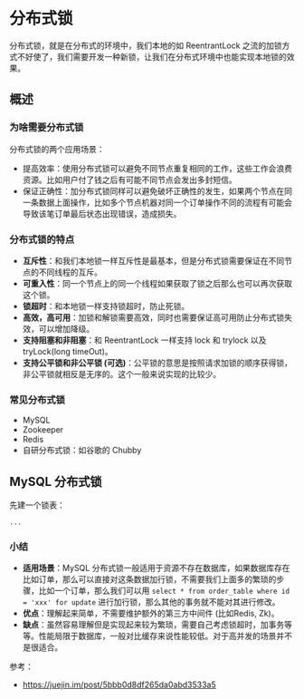 # 分布式锁

分布式锁，就是在分布式的环境中，我们本地的如 ReentrantLock 之流的加锁方式不好使了，我们需要开发一种新锁，让我们在分布式环境中也能实现本地锁的效果。

## 概述

### 为啥需要分布式锁

分布式锁的两个应用场景：

- 提高效率：使用分布式锁可以避免不同节点重复相同的工作，这些工作会浪费资源。比如用户付了钱之后有可能不同节点会发出多封短信。
- 保证正确性：加分布式锁同样可以避免破坏正确性的发生，如果两个节点在同一条数据上面操作，比如多个节点机器对同一个订单操作不同的流程有可能会导致该笔订单最后状态出现错误，造成损失。

### 分布式锁的特点

- **互斥性**：和我们本地锁一样互斥性是最基本，但是分布式锁需要保证在不同节点的不同线程的互斥。
- **可重入性**：同一个节点上的同一个线程如果获取了锁之后那么也可以再次获取这个锁。
- **锁超时**：和本地锁一样支持锁超时，防止死锁。
- **高效，高可用**：加锁和解锁需要高效，同时也需要保证高可用防止分布式锁失效，可以增加降级。
- **支持阻塞和非阻塞**：和 ReentrantLock 一样支持 lock 和 trylock 以及 tryLock(long timeOut)。
- **支持公平锁和非公平锁 (可选)**：公平锁的意思是按照请求加锁的顺序获得锁，非公平锁就相反是无序的。这个一般来说实现的比较少。

### 常见分布式锁

- MySQL
- Zookeeper
- Redis
- 自研分布式锁：如谷歌的 Chubby

## MySQL 分布式锁

先建一个锁表：

```mysql
...
```

### 小结

- **适用场景**：MySQL 分布式锁一般适用于资源不存在数据库，如果数据库存在比如订单，那么可以直接对这条数据加行锁，不需要我们上面多的繁琐的步骤，比如一个订单，那么我们可以用 `select * from order_table where id = 'xxx' for update` 进行加行锁，那么其他的事务就不能对其进行修改。
- **优点**：理解起来简单，不需要维护额外的第三方中间件 (比如Redis, Zk)。
- **缺点**：虽然容易理解但是实现起来较为繁琐，需要自己考虑锁超时，加事务等等。性能局限于数据库，一般对比缓存来说性能较低。对于高并发的场景并不是很适合。



参考：

- https://juejin.im/post/5bbb0d8df265da0abd3533a5